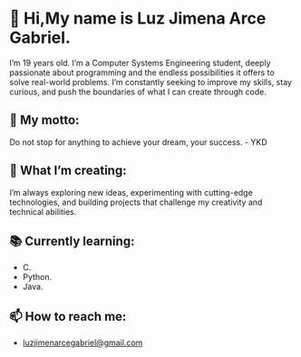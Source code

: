 # 👋 Hi,My name is Luz Jimena Arce Gabriel.
I’m 19 years old.
I’m a Computer Systems Engineering student, deeply passionate about programming and the endless possibilities it offers to solve real-world problems. I’m constantly seeking to improve my skills, stay curious, and push the boundaries of what I can create through code.

## 💬 My motto:
Do not stop for anything to achieve your dream, your success. - YKD

## 🚀 What I’m creating:
I’m always exploring new ideas, experimenting with cutting-edge technologies, and building projects that challenge my creativity and technical abilities.

## 📚 Currently learning:
- C.
- Python.
- Java.

## 📫 How to reach me:
- luzjimenarcegabriel@gmail.com
